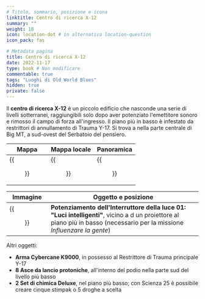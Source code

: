 ```yaml
---
# Titolo, sommario, posizione e icona
linktitle: Centro di ricerca X-12
summary: ""
weight: 10
icon: location-dot # in alternativa location-question
icon_pack: fas

# Metadata pagina
title: Centro di ricerca X-12
date: 2022-11-17
type: book # Non modificare
commentable: true
tags: "Luoghi di Old World Blues"
hidden: true
private: false
---
```


<div class="fnv">


Il **centro di ricerca X-12** è un piccolo edificio che nasconde una serie di livelli sotterranei, raggiungibili solo dopo aver potenziato l'emettitore sonoro e rimosso il campo di forza all'ingresso. Il piano più in basso è infestato da restrittori di annullamento di Trauma Y-17. Si trova a nella parte centrale di Big MT, a sud-ovest del Serbatoio del pensiero.

| Mappa                              | Mappa locale                             | Panoramica                     |
| ---------------------------------- | ---------------------------------------- | ------------------------------ |
| {{<figure src="fnv/X-12_research_center_loc.webp">}} | {{<figure src="fnv/X-12_research_center_local_map.webp">}} | {{<figure src="fnv/X-12_Research_Center.webp">}} |

| Immagine | Oggetto e posizione |
| -------- | ------------------- |
| {{<figure src="fnv/Light_Switch_1_Smart_Lights_upgrade.webp">}}         |  **Potenziamento dell'Interruttore della luce 01: "Luci intelligenti"**, vicino a d un proiettore al piano più in basso (necessario per la missione _Influenzare la gente_)                   |

Altri oggetti:
- **Arma Cybercane K9000**, in possesso al Restrittore di Trauma principale Y-17
- **8 Asce da lancio protoniche**, all'interno del podio nella parte sud del livello più basso
- **2 Set di chimica Deluxe**, nel piano più basso; con Scienza 25 è possibile creare cinque stimpak o 5 droghe a scelta

</div>

